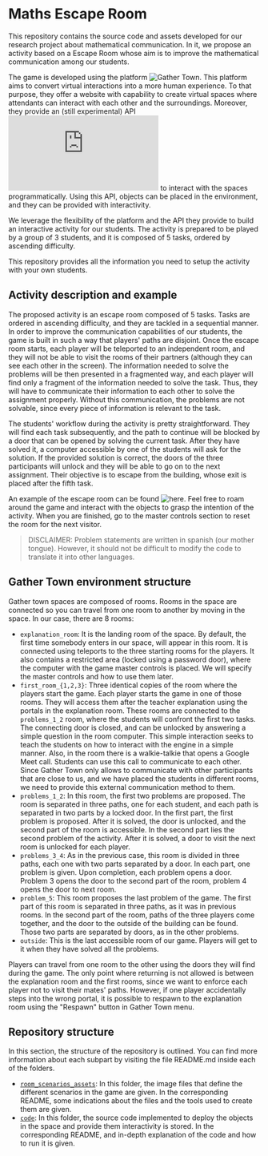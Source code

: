 # Maths Escape Room

This repository contains the source code and assets developed for our research
project about mathematical communication. In it, we propose an activity based on
a Escape Room whose aim is to improve the mathematical communication among our
students.

The game is developed using the platform ![Gather Town](https://gather.town). This platform aims to
convert virtual interactions into a more human experience. To that purpose, they
offer a website with capability to create virtual spaces where attendants can
interact with each other and the surroundings. Moreover, they provide an (still
experimental) API ![(docs)](http://gather-game-client-docs.s3-website-us-west-2.amazonaws.com/modules.html) to interact with the spaces programmatically. Using
this API, objects can be placed in the environment, and they can be provided
with interactivity.

We leverage the flexibility of the platform and the API they provide to build an
interactive activity for our students. The activity is prepared to be played by
a group of 3 students, and it is composed of 5 tasks, ordered by ascending
difficulty.

This repository provides all the information you need to setup the activity with
your own students.

## Activity description and example

The proposed activity is an escape room composed of 5 tasks. Tasks are ordered
in ascending difficulty, and they are tackled in a sequential manner. In order
to improve the communication capabilities of our students, the game is built in
such a way that players' paths are disjoint. Once the escape room starts, each
player will be teleported to an independent room, and they will not be able to
visit the rooms of their partners (although they can see each other in the
screen). The information needed to solve the problems will be then presented in
a fragmented way, and each player will find only a fragment of the information
needed to solve the task. Thus, they will have to communicate their information
to each other to solve the assignment properly. Without this communication, the
problems are not solvable, since every piece of information is relevant to the
task.

The students' workflow during the activity is pretty straightforward. They will
find each task subsequently, and the path to continue will be blocked by a door
that can be opened by solving the current task. After they have solved it, a
computer accessible by one of the students will ask for the solution. If the
provided solution is correct, the doors of the three participants will unlock
and they will be able to go on to the next assignment. Their objective is to
escape from the building, whose exit is placed after the fifth task.

 An example of the escape room can be found ![here](https://gather.town). Feel
 free to roam around the game and interact with the objects to grasp the
 intention of the activity. When you are finished, go to the master controls
 section to reset the room for the next visitor.

<!-- TODO: Add a proper link to the functioning room -->
<!-- TODO: Add a proper link to the master section -->

> DISCLAIMER: Problem statements are written in spanish (our mother
> tongue). However, it should not be difficult to modify the code to translate
> it into other languages.

## Gather Town environment structure

Gather town spaces are composed of rooms. Rooms in the space are connected so
you can travel from one room to another by moving in the space. In our case,
there are 8 rooms:

- `explanation_room`: It is the landing room of the space. By default, the first
  time somebody enters in our space, will appear in this room. It is connected
  using teleports to the three starting rooms for the players. It also contains
  a restricted area (locked using a password door), where the computer with the
  game master controls is placed. We will specify the master controls and how to
  use them later.
- `first_room_{1,2,3}`: Three identical copies of the room where the players
  start the game. Each player starts the game in one of those rooms. They will
  access them after the teacher explanation using the portals in the explanation
  room. These rooms are connected to the `problems_1_2` room, where the students
  will confront the first two tasks. The connecting door is closed, and can be
  unlocked by answering a simple question in the room computer. This simple
  interaction seeks to teach the students on how to interact with the engine in
  a simple manner. Also, in the room there is a walkie-talkie that opens a
  Google Meet call. Students can use this call to communicate to each
  other. Since Gather Town only allows to communicate with other participants
  that are close to us, and we have placed the students in different rooms, we
  need to provide this external communication method to them.
- `problems_1_2`: In this room, the first two problems are proposed. The room is
  separated in three paths, one for each student, and each path is separated in
  two parts by a locked door. In the first part, the first problem is proposed.
  After it is solved, the door is unlocked, and the second part of the room is
  accessible. In the second part lies the second problem of the activity. After
  it is solved, a door to visit the next room is unlocked for each player.
- `problems_3_4`: As in the previous case, this room is divided in three paths,
  each one with two parts separated by a door. In each part, one problem is
  given. Upon completion, each problem opens a door. Problem 3 opens the door to
  the second part of the room, problem 4 opens the door to next room.
- `problem_5`: This room proposes the last problem of the game. The first part
  of this room is separated in three paths, as it was in previous rooms. In the
  second part of the room, paths of the three players come together, and the
  door to the outside of the building can be found. Those two parts are
  separated by doors, as in the other problems.
- `outside`: This is the last accessible room of our game. Players will get to
  it when they have solved all the problems.

Players can travel from one room to the other using the doors they will find
during the game. The only point where returning is not allowed is between the
explanation room and the first rooms, since we want to enforce each player not
to visit their mates' paths. However, if one player accidentally steps into the
wrong portal, it is possible to respawn to the explanation room using the
"Respawn" button in Gather Town menu.

## Repository structure

In this section, the structure of the repository is outlined. You can find more
information about each subpart by visiting the file README.md inside each of the
folders.

- [`room_scenarios_assets`](room_scenarios_assets): In this folder, the image
  files that define the different scenarios in the game are given. In the
  corresponding README, some indications about the files and the tools used to
  create them are given.
- [`code`](code): In this folder, the source code implemented to deploy the
  objects in the space and provide them interactivity is stored. In the
  corresponding README, and in-depth explanation of the code and how to run it
  is given.
